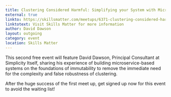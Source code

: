 ```yaml
---
title: Clustering Considered Harmful: Simplifying your System with Microservices
external: true
linkto: https://skillsmatter.com/meetups/6371-clustering-considered-harmful-simplifying-your-system-with-microservices
linktotext: Visit Skills Matter for more information
author: David Dawson
layout: outgoing
category: event
location: Skills Matter
---
```

This second free event will feature David Dawson, Principal Consultant at Simplicity Itself, sharing his experience of building microservice-based systems on the foundations of immutability to remove the immediate need for the complexity and false robustness of clustering.

After the huge success of the first meet up, get signed up now for this event to avoid the waiting list!